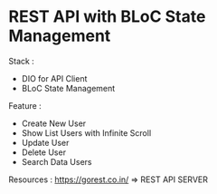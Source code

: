 # REST API with BLoC State Management

Stack :
- DIO for API Client
- BLoC State Management

Feature :
- Create New User
- Show List Users with Infinite Scroll
- Update User
- Delete User
- Search Data Users

Resources :
https://gorest.co.in/ => REST API SERVER
